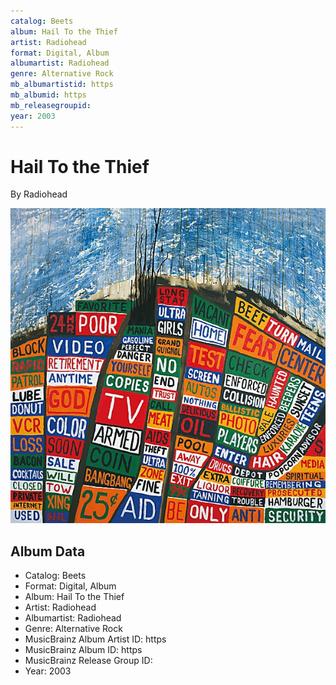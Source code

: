 ```yaml
---
catalog: Beets
album: Hail To the Thief
artist: Radiohead
format: Digital, Album
albumartist: Radiohead
genre: Alternative Rock
mb_albumartistid: https
mb_albumid: https
mb_releasegroupid: 
year: 2003
---
```


# Hail To the Thief

By Radiohead

![](../../assets/beetscovers/Radiohead-Hail_To_the_Thief.jpg)

## Album Data

- Catalog: Beets
- Format: Digital, Album
- Album: Hail To the Thief
- Artist: Radiohead
- Albumartist: Radiohead
- Genre: Alternative Rock
- MusicBrainz Album Artist ID: https
- MusicBrainz Album ID: https
- MusicBrainz Release Group ID: 
- Year: 2003

